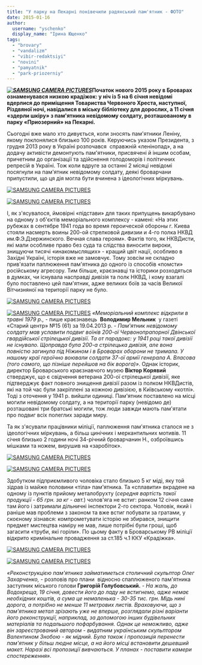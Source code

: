 ```yaml
---
title: "У парку на Пекарні понівечили радянський пам'ятник - ФОТО"
date: 2015-01-16
author: 
  username: "yschenko"
  display_name: "Ірина Ющенко"
tags: 
  - "brovary"
  - "vandalizm"
  - "vibir-redaktsiyi"
  - "novini"
  - "pamyatnik"
  - "park-priozerniy"
---
```


**_[![SAMSUNG CAMERA PICTURES](https://mpz.brovary.org/wp-content/uploads/2015/01/221.jpg)](https://mpz.brovary.org/wp-content/uploads/2015/01/221.jpg)_****Початок нового 2015 року в Броварах ознаменувався низкою крадіжок: у ніч із 5 на 6 січня невідомі вдерлися до приміщення Товариства Червоного Хреста, наступної, Різдвяної ночі, навідалися в міську бібліотеку для дорослих, а 11 січня «здерли шкіру» з пам'ятника невідомому солдату, розташовано****му** **в парку «Приозерний» на Пекарні.**

Сьогодні вже мало хто дивується, коли зносять пам'ятники Леніну, якому поклонялися близько 100 років. Керуючись указом Президента, з грудня 2013 року в Україні розпочався  справжній «ленінопад», а на додачу активісти демонтують пам'ятники, присвячені й іншим особам, причетним до організації та здійснення голодоморів і політичних репресій в Україні. Тож коли вдруге за останні 2 місяці невідомі посягнули на пам'ятник невідомому солдату, деякі броварчани припустили, що ця дія могла бути вчинена з ідеологічних міркувань.

[![SAMSUNG CAMERA PICTURES](https://mpz.brovary.org/wp-content/uploads/2015/01/13.jpg)](https://mpz.brovary.org/wp-content/uploads/2015/01/13.jpg)

[![SAMSUNG CAMERA PICTURES](https://mpz.brovary.org/wp-content/uploads/2015/01/22.jpg)](https://mpz.brovary.org/wp-content/uploads/2015/01/22.jpg)

І, як з'ясувалося, ймовірні «підстави» для таких припущень викарбувано на одному з об'єктів меморіального комплексу - камені: «На этих рубежах в сентябре 1941 года во время героической обороны г. Киева стояли насмерть воины 200-ой стрелковой дивизии и 4-го полка НКВД им.Ф.Э.Дзержинского. Вечная слава героям». Фактів того, як НКВДисти, які мали особливе право без суда та слідства виносити вироки, знищуючи тисячі «инакомыслящих» - кращий цвіт нації, особливо в Західні Україні, історія вже не замовчує. Тому зовсім не складно прив'язати паплюження пам'ятника до одного із способів «помсти» російському агресору. Тим більше, краєзнавці та історики розходяться в думках, чи існувала насправді дивізія та полк НКВД, і кому взагалі було поставлено цей пам'ятник, адже великих боїв за часів Великої Вітчизняної на території парку не було.

[![SAMSUNG CAMERA PICTURES](https://mpz.brovary.org/wp-content/uploads/2015/01/62.jpg)](https://mpz.brovary.org/wp-content/uploads/2015/01/62.jpg)

[![SAMSUNG CAMERA PICTURES](https://mpz.brovary.org/wp-content/uploads/2015/01/71.jpg)](https://mpz.brovary.org/wp-content/uploads/2015/01/71.jpg) _«Меморіальний комплекс відкрили в травні 1979 р.,_ - пише краєзнавець  **Володимир Мельник**  у газеті «Старий центр» №15 (61) за 19.04.2013 р. - _Пам'ятник невідомому солдату мав уславити подвиг воїнів 200-ої Червонопрапорної Двінської гвардійської стрілецької дивізії. Та от парадокс: у 1941 році такої дивізії не існувало. Щоправда була 200-а стрілецька дивізія, але вона повністю загинула під Ніжином і в Броварах оборони не тримала. У нашому краї героїчно воювали солдати 37-ої армії генерала А. Власова (того самого, що пізніше перейшов на бік ворога)»_. Однак історик, директор Броварського краєзнавчого музею **Віктор Корявий** стверджує, що є свідчення ветерана 200-ої стрілецької дивізії, яке підтверджує факт повного знищення дивізії разом із полком НКВДистів, які на той час були закріплені за кожною дивізією, в Київському «котлі». Тоді з оточення у 1941 р. вийшли одиниці. Пам'ятник поставлено на місці могили невідомому солдату, а на території парку (невідомо де) розташовані три братські могили, тож люди завжди мають пам'ятати про подвиг всіх полеглих заради миру.

Та як з'ясували працівники міліції, паплюження пам'ятника сталося не з ідеологічних міркувань, а більш цинічних і меркантильних мотивів. 11 січня близько 2 години ночі 34-річний броварчанин Н., озброївшись мішками та ножем, вирушив на «заробіток».

[![SAMSUNG CAMERA PICTURES](https://mpz.brovary.org/wp-content/uploads/2015/01/42.jpg)](https://mpz.brovary.org/wp-content/uploads/2015/01/42.jpg)

[![SAMSUNG CAMERA PICTURES](https://mpz.brovary.org/wp-content/uploads/2015/01/32.jpg)](https://mpz.brovary.org/wp-content/uploads/2015/01/32.jpg)

Здобутком підприємливого чоловіка стало близько 5 кг міді, яку той зідрав із майже половини «тіла» пам'ятника. Та «сплавити» вкрадене на одному із пунктів прийому металобрухту (_середня вартість такої продукції - 65 грн. за кг - авт._) чолов'яга не встиг: ранком 12 січня саме там його і затримали дільничні інспектори 2-го сектора. Чоловік, який і раніше мав проблеми з законом та вже встиг побувати за гратами, у скоєному зізнався: компрометувати історію не збирався, знищити предмет мистецтва наміру не мав, лише потрібні були гроші, щоб загасити «труби, які горіли». По цьому факту в Броварському РВ міліції відкрито кримінальне провадження за ст.185 ч.1 ККУ «Крадіжка».

[![SAMSUNG CAMERA PICTURES](https://mpz.brovary.org/wp-content/uploads/2015/01/52.jpg)](https://mpz.brovary.org/wp-content/uploads/2015/01/52.jpg)

[![SAMSUNG CAMERA PICTURES](https://mpz.brovary.org/wp-content/uploads/2015/01/91.jpg)](https://mpz.brovary.org/wp-content/uploads/2015/01/91.jpg)

_«Реконструкцією пам'ятника займатиметься столичний скульптор Олег Захарченко,_ - розповів про плани  відносно спаплюженого пам'ятника заступник міського голови **Григорій Голубовський.** \- _На жаль, до Водохреща, 19 січня, довести його до ладу не встигнемо, адже немає необхідних коштів, а сума це немаленька - 30-35 тис. грн. Мідь нині дорога, а потрібно не менше 11 метрових листів. Враховуючи, що з пам'ятника метал зрізають уже не вперше, розглядали різні варіанти його реконструкції, наприклад, за допомогою інших будівельних матеріалів та подальшого пофарбування. Однак це неможливо, адже він зареєстрований автором - видатним українським скульптором Валентином Знобою - як мідний. Була також і пропозиція перенести пам'ятник у більш людне місце, а на його місці встановити дешевший макет. Наразі всі пропозиції вивчаються. У планах - поставити камери спостереження»._
